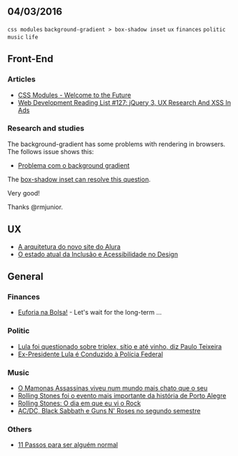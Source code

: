04/03/2016
----------

`css modules` `background-gradient > box-shadow inset` `ux` `finances` `politic` `music` `life`

## Front-End

### Articles

- [CSS Modules - Welcome to the Future](https://t.co/inpwD5Lne3) 
- [Web Development Reading List #127: jQuery 3, UX Research And XSS In Ads](https://t.co/1ASPU7uQR8)   
 
### Research and studies

The background-gradient has some problems with rendering in browsers. The follows issue shows this:

- [Problema com o background gradient](https://github.com/frontendbr/forum/issues/79)

The [box-shadow inset can resolve this question](https://jsfiddle.net/d7b3e11a/1/). 

Very good! 

Thanks @rmjunior.

## UX

- [A arquitetura do novo site do Alura](https://t.co/Z75f3BOKBa)
- [O estado atual da Inclusão e Acessibilidade no Design](https://t.co/vrymAHjBdJ)

## General 

### Finances

- [Euforia na Bolsa!](http://blogdouo.blogspot.com.br/2016/03/euforia-na-bolsa.html) - Let's wait for the long-term ...

### Politic

- [Lula foi questionado sobre triplex, sítio e até vinho, diz Paulo Teixeira](http://g1.globo.com/sao-paulo/noticia/2016/03/lula-foi-questionado-sobre-triplex-sitio-e-ate-vinho-diz-paulo-teixeira.html)
- [Ex-Presidente Lula é Conduzido à Polícia Federal](http://blogdouo.blogspot.com.br/2016/03/ex-presidente-lula-e-conduzido-policia.html)
 
### Music

- [O Mamonas Assassinas viveu num mundo mais chato que o seu](https://medium.com/@interney/o-mamonas-assassinas-viveu-num-mundo-mais-chato-que-o-seu-f28098d4822e#.foi2j6vb1﻿)
- [Rolling Stones foi o evento mais importante da história de Porto Alegre](http://billboard.com.br/noticias/beto-bruno-rolling-stones-foi-o-evento-mais-importante-da-historia-de-porto-alegre/) 
- [Rolling Stones: O dia em que eu vi o Rock](http://whiplash.net/materias/shows/239548-rollingstones.html#ixzz41xx8SOsF) 
- [AC/DC, Black Sabbath e Guns N' Roses no segundo semestre](http://whiplash.net/materias/news_793/239549-acdc.html#ixzz41y1pNXoB)
 
### Others

- [11 Passos para ser alguém normal](http://nomadesdigitais.com/wp-content/uploads/2014/03/charge.jpg)
